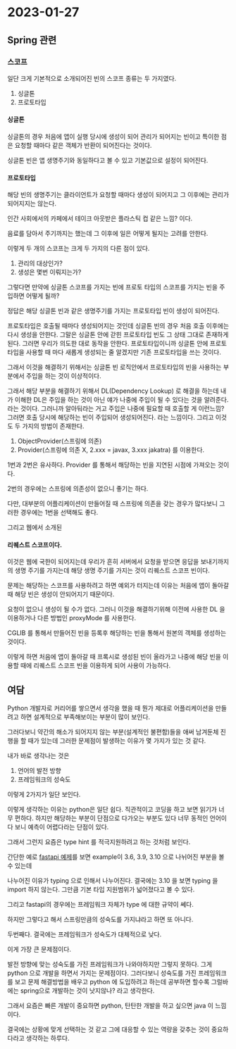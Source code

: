 # 2023-01-27

## Spring 관련

### 스코프

일단 크게 기본적으로 소개되어진 빈의 스코프 종류는 두 가지였다.

1. 싱글톤
2. 프로토타입

#### 싱글톤

싱글톤의 경우 처음에 앱이 실행 당시에 생성이 되어 관리가 되어지는 빈이고 특이한 점은 요청할 때마다 같은 객체가 반환이 되어진다는 것이다.

싱글톤 빈은 앱 생명주기와 동일하다고 볼 수 있고 기본값으로 설정이 되어진다.


#### 프로토타입

해당 빈의 생명주기는 클라이언트가 요청할 때마다 생성이 되어지고 그 이후에는 관리가 되어지지는 않는다.

인간 사회에서의 카페에서 테이크 아웃받은 플라스틱 컵 같은 느낌? 이다.

음료를 담아서 주기까지는 했는데 그 이후에 일은 어떻게 될지는 고려를 안한다.

이렇게 두 개의 스코프는 크게 두 가지의 다른 점이 있다.
1. 관리의 대상인가?
2. 생성은 몇번 이뤄지는가?

그렇다면 만약에 싱글톤 스코프를 가지는 빈에 프로토 타입의 스코프를 가지는 빈을 주입하면 어떻게 될까?

정답은 해당 싱글톤 빈과 같은 생명주기를 가지는 프로토타입 빈이 생성이 되어진다.

프로토타입은 호출될 때마다 생성되어지는 것인데 싱글톤 빈의 경우 처음 호출 이후에는 다시 생성을 안한다.
그말은 싱글톤 안에 갇힌 프로토타입 빈도 그 상태 그대로 존재하게 된다.
그러면 우리가 의도한 대로 동작을 안한다. 프로토타입이니까 싱글톤 안에 프로토 타입을 사용할 때 마다 새롭게 생성되는 줄 알겠지만
기존 프로토타입을 쓰는 것이다.

그래서 이것을 해결하기 위해서는 싱글톤 빈 로직안에서 프로토타입의 빈을 사용하는 부분에서 주입을 하는 것이 이상적이다.

그래서 해당 부분을 해결하기 위해서 DL(Dependency Lookup) 로 해결을 하는데 
내가 이해한 DL은 주입을 하는 것이 아닌 얘가 나중에 주입이 될 수 있다는 것을 알려준다. 라는 것이다.
그러니까 알아둬라는 거고 주입은 나중에 필요할 때 호출할 게 이런느낌? 그러면 호출 당시에 해당하는 빈이 주입되어 생성되어진다. 라는 느낌이다.
그리고 이것도 두 가지의 방법이 존재한다.

1. ObjectProvider(스프링에 의존)
2. Provider(스프링에 의존 X, 2.xxx = javax, 3.xxx jakatra) 를 이용한다.

1번과 2번은 유사하다. Provider 를 통해서 해당하는 빈을 지연된 시점에 가져오는 것이다.

2번의 경우에는 스프링에 의존성이 없으니 좋기는 하다.

다만, 대부분의 어플리케이션이 만들어질 때 스프링에 의존을 갖는 경우가 많다보니 그러한 경우에는 1번을 선택해도 좋다.

그리고 웹에서 소개된 
#### 리퀘스트 스코프이다.

이것은 웹에 국한이 되어지는데 우리가 흔히 서버에서 요청을 받으면 응답을 보내기까지의 생명 주기를 가지는데 해당 생명 주기를 가지는 것이
리퀘스트 스코프 빈이다.

문제는 해당하는 스코프를 사용하려고 하면 예외가 터지는데 이유는 처음에 앱이 돌아갈 때 해당 빈은 생성이 안되어지기 때문이다.

요청이 없으니 생성이 될 수가 없다. 그러니 이것을 해결하기위해 이전에 사용한 DL 을 이용하거나 다른 방법인 proxyMode 를 사용한다.

CGLIB 를 통해서 만들어진 빈을 등록후 해당하는 빈을 통해서 원본의 객체를 생성하는 것이다.

이렇게 하면 처음에 앱이 돌아갈 때 프록시로 생성된 빈이 올라가고 나중에 해당 빈을 이용할 때에 리퀘스트 스코프 빈을 이용하게 되어 사용이 가능하다.

## 여담
Python 개발자로 커리어를 쌓으면서 생각을 했을 때 뭔가 제대로 어플리케이션을 만들려고 하면
설계적으로 부족해보이는 부분이 많이 보인다.

그러다보니 약간의 해소가 되어지지 않는 부분(설계적인 불편함)들을 애써 남겨둔체 진행을 할 때가 있는데 그러한 문제점이 발생하는 이유가 몇 가지가 있는 것 같다.

내가 바로 생각나는 것은 
1. 언어의 발전 방향
2. 프레임워크의 성숙도

이렇게 2가지가 일단 보인다.

이렇게 생각하는 이유는 python은 일단 쉽다. 직관적이고 코딩을 하고 보면 읽기가 너무 편하다.
하지만 해당하는 부분이 단점으로 다가오는 부분도 있다 너무 동적인 언어이다 보니 예측이 어렵다라는 단점이 있다.

그래서 그런지 요즘은 type hint 를 적극지원하려고 하는 것처럼 보인다.

간단한 예로 
[fastapi 예제](https://fastapi.tiangolo.com/tutorial/body-nested-models/#__tabbed_2_1)를 보면 example이 3.6, 3.9, 3.10 으로 나뉘어진 부분을 볼 수 있는데

나누어진 이유가 typing 으로 인해서 나누어진다. 결국에는 3.10 을 보면 typing 을 import 하지 않는다. 
그만큼 기본 타입 지원범위가 넓어졌다고 볼 수 있다.

그리고 fastapi의 경우에는 프레임워크 자체가 type 에 대한 규약이 쎄다.

하지만 그렇다고 해서 스프링만큼의 성숙도를 가지냐라고 하면 또 아니다.

두번째다. 결국에는 프레임워크가 성숙도가 대체적으로 낮다.

이게 가장 큰 문제점이다.

발전 방향에 맞는 성숙도를 가진 프레임워크가 나와야하지만 그렇지 못하다.
그게 python 으로 개발을 하면서 가지는 문제점이다. 그러다보니 성숙도를 가진 프레임워크를 보고 문제 해결방법을 배우고 python 에 도입하려고 하는데 공부하면 할수록
그럴바에는 spring으로 개발하는 것이 낫지않나? 라고 생각한다.

그래서 요즘은 빠른 개발이 중요하면 python, 탄탄한 개발을 하고 싶으면 java 이 느낌이다.

결국에는 상황에 맞게 선택하는 것 같고 그에 대응할 수 있는 역량을 갖추는 것이 중요하다라고 생각하는 하루다.